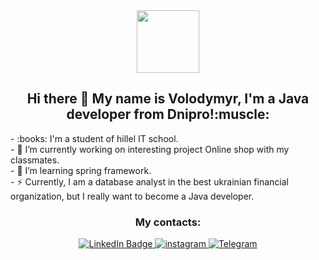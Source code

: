 <div id="header" align="center">
    <img src="https://media.giphy.com/media/M9gbBd9nbDrOTu1Mqx/giphy.gif" width="100"/>
</div>
<div align="center">
    <b>
        <h2>
            Hi there 👋
            My name is Volodymyr, I'm a Java developer from Dnipro!:muscle:
        </h2>
    </b>
</div>
<div>
    - :books: I'm a student of hillel IT school.
</div>
<div>
    - 🔭 I’m currently working on interesting project </a> <ahref=https://github.com/Vladimir0008/online_shop> Online shop </a> with my classmates.
</div>
<div>
    - 🌱 I’m learning spring framework.
</div>
<div>
    - ⚡ Currently, I am a database analyst in the best ukrainian financial organization, but I really want to become a
    Java developer.
</div>

 <h3 align="center">
 My contacts:
 </h3>
<div align="center">
        <a href="https://www.linkedin.com/in/%D0%B2%D0%BB%D0%B0%D0%B4%D0%B8%D0%BC%D0%B8%D1%80-%D0%BF%D0%BE%D0%B4%D0%BA%D0%B8%D0%B4%D1%8B%D1%88%D0%B5%D0%B2-6036b1193/">
            <img src="https://img.shields.io/badge/LinkedIn-blue?style=for-the-badge&logo=linkedin&logoColor=black" alt="LinkedIn Badge"/>
        </a>
        <a href="https://www.instagram.com/vladimir_podkidyshev" rel="nofollow">
            <img src="https://img.shields.io/badge/Instagram-white?style=for-the-badge&logo=Instagram&logoColor=black" alt="instagram"/>
        </a>
	<a href="https://t.me/VolodymyrPidkydyshev">
        <img src="https://img.shields.io/badge/Telegram-blue?style=for-the-badge&logo=telegram&logoColor=black" alt="Telegram"/>
  	</a>
 </div>
